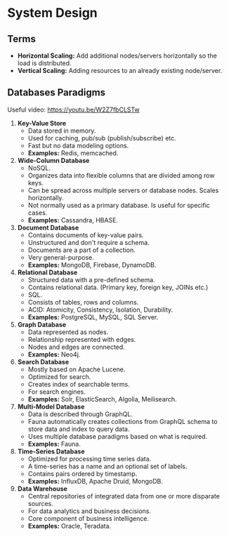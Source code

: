 # System Design

## Terms

- **Horizontal Scaling:** Add additional nodes/servers horizontally so the load is distributed.
- **Vertical Scaling:** Adding resources to an already existing node/server.

## Databases Paradigms

Useful video: <https://youtu.be/W2Z7fbCLSTw>

1. **Key-Value Store**
   - Data stored in memory.
   - Used for caching, pub/sub (publish/subscribe) etc.
   - Fast but no data modeling options.
   - **Examples:** Redis, memcached.
2. **Wide-Column Database**
   - NoSQL.
   - Organizes data into flexible columns that are divided among row keys.
   - Can be spread across multiple servers or database nodes. Scales horizontally.
   - Not normally used as a primary database. Is useful for specific cases.
   - **Examples:** Cassandra, HBASE.
3. **Document Database**
   - Contains documents of key-value pairs.
   - Unstructured and don't require a schema.
   - Documents are a part of a collection.
   - Very general-purpose.
   - **Examples:** MongoDB, Firebase, DynamoDB.
4. **Relational Database**
   - Structured data with a pre-defined schema.
   - Contains relational data. (Primary key, foreign key, JOINs etc.)
   - SQL.
   - Consists of tables, rows and columns.
   - ACID: Atomicity, Consistency, Isolation, Durability.
   - **Examples:** PostgreSQL, MySQL, SQL Server.
5. **Graph Database**
   - Data represented as nodes.
   - Relationship represented with edges.
   - Nodes and edges are connected.
   - **Examples:** Neo4j.
6. **Search Database**
   - Mostly based on Apache Lucene.
   - Optimized for search.
   - Creates index of searchable terms.
   - For search engines.
   - **Examples:** Solr, ElasticSearch, Algolia, Meilisearch.
7. **Multi-Model Database**
   - Data is described through GraphQL.
   - Fauna automatically creates collections from GraphQL schema to store data and index to query data.
   - Uses multiple database paradigms based on what is required.
   - **Examples:** Fauna.
8. **Time-Series Database**
   - Optimized for processing time series data.
   - A time-series has a name and an optional set of labels.
   - Contains pairs ordered by timestamp.
   - **Examples:** InfluxDB, Apache Druid, MongoDB.
9. **Data Warehouse**
   - Central repositories of integrated data from one or more disparate sources.
   - For data analytics and business decisions.
   - Core component of business intelligence.
   - **Examples:** Oracle, Teradata.
